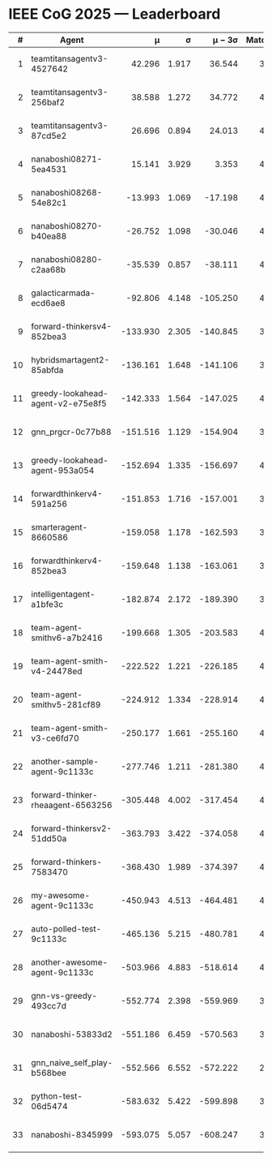 # IEEE CoG 2025 — Leaderboard

| # | Agent | μ | σ | μ − 3σ | Matches | Updated |
|---:|---|---:|---:|---:|---:|---|
| 1 | teamtitansagentv3-4527642 | 42.296 | 1.917 | 36.544 | 3916 | 2025-09-02 00:59 |
| 2 | teamtitansagentv3-256baf2 | 38.588 | 1.272 | 34.772 | 4174 | 2025-09-02 00:59 |
| 3 | teamtitansagentv3-87cd5e2 | 26.696 | 0.894 | 24.013 | 4098 | 2025-09-02 00:59 |
| 4 | nanaboshi08271-5ea4531 | 15.141 | 3.929 | 3.353 | 4400 | 2025-09-02 00:59 |
| 5 | nanaboshi08268-54e82c1 | -13.993 | 1.069 | -17.198 | 4520 | 2025-09-02 00:59 |
| 6 | nanaboshi08270-b40ea88 | -26.752 | 1.098 | -30.046 | 4240 | 2025-09-02 00:59 |
| 7 | nanaboshi08280-c2aa68b | -35.539 | 0.857 | -38.111 | 4540 | 2025-09-02 00:59 |
| 8 | galacticarmada-ecd6ae8 | -92.806 | 4.148 | -105.250 | 4100 | 2025-09-02 00:59 |
| 9 | forward-thinkersv4-852bea3 | -133.930 | 2.305 | -140.845 | 3601 | 2025-09-02 00:59 |
| 10 | hybridsmartagent2-85abfda | -136.161 | 1.648 | -141.106 | 3578 | 2025-09-02 00:59 |
| 11 | greedy-lookahead-agent-v2-e75e8f5 | -142.333 | 1.564 | -147.025 | 4568 | 2025-09-02 00:59 |
| 12 | gnn_prgcr-0c77b88 | -151.516 | 1.129 | -154.904 | 3340 | 2025-09-02 00:59 |
| 13 | greedy-lookahead-agent-953a054 | -152.694 | 1.335 | -156.697 | 4548 | 2025-09-02 00:59 |
| 14 | forwardthinkerv4-591a256 | -151.853 | 1.716 | -157.001 | 3467 | 2025-09-02 00:59 |
| 15 | smarteragent-8660586 | -159.058 | 1.178 | -162.593 | 3269 | 2025-09-02 00:59 |
| 16 | forwardthinkerv4-852bea3 | -159.648 | 1.138 | -163.061 | 3436 | 2025-09-02 00:59 |
| 17 | intelligentagent-a1bfe3c | -182.874 | 2.172 | -189.390 | 3887 | 2025-09-02 00:59 |
| 18 | team-agent-smithv6-a7b2416 | -199.668 | 1.305 | -203.583 | 4400 | 2025-09-02 00:59 |
| 19 | team-agent-smith-v4-24478ed | -222.522 | 1.221 | -226.185 | 4520 | 2025-09-02 00:59 |
| 20 | team-agent-smithv5-281cf89 | -224.912 | 1.334 | -228.914 | 4140 | 2025-09-02 00:59 |
| 21 | team-agent-smith-v3-ce6fd70 | -250.177 | 1.661 | -255.160 | 4320 | 2025-09-02 00:59 |
| 22 | another-sample-agent-9c1133c | -277.746 | 1.211 | -281.380 | 4480 | 2025-09-02 00:59 |
| 23 | forward-thinker-rheaagent-6563256 | -305.448 | 4.002 | -317.454 | 4468 | 2025-09-02 00:59 |
| 24 | forward-thinkersv2-51dd50a | -363.793 | 3.422 | -374.058 | 4027 | 2025-09-02 00:59 |
| 25 | forward-thinkers-7583470 | -368.430 | 1.989 | -374.397 | 4239 | 2025-09-02 00:59 |
| 26 | my-awesome-agent-9c1133c | -450.943 | 4.513 | -464.481 | 4180 | 2025-09-02 00:59 |
| 27 | auto-polled-test-9c1133c | -465.136 | 5.215 | -480.781 | 4240 | 2025-09-02 00:59 |
| 28 | another-awesome-agent-9c1133c | -503.966 | 4.883 | -518.614 | 4480 | 2025-09-02 00:59 |
| 29 | gnn-vs-greedy-493cc7d | -552.774 | 2.398 | -559.969 | 3740 | 2025-09-02 00:59 |
| 30 | nanaboshi-53833d2 | -551.186 | 6.459 | -570.563 | 3800 | 2025-09-02 00:59 |
| 31 | gnn_naive_self_play-b568bee | -552.566 | 6.552 | -572.222 | 2840 | 2025-09-02 00:59 |
| 32 | python-test-06d5474 | -583.632 | 5.422 | -599.898 | 3380 | 2025-09-02 00:59 |
| 33 | nanaboshi-8345999 | -593.075 | 5.057 | -608.247 | 3980 | 2025-09-02 00:59 |
